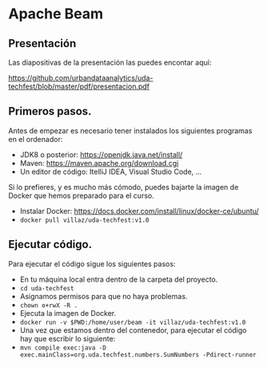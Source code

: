 # Apache Beam

## Presentación

Las diapositivas de la presentación las puedes encontar aquí:

https://github.com/urbandataanalytics/uda-techfest/blob/master/pdf/presentacion.pdf


## Primeros pasos.

Antes de empezar es necesario tener instalados los siguientes programas en el ordenador:

* JDK8 o posterior: https://openjdk.java.net/install/
* Maven: https://maven.apache.org/download.cgi
* Un editor de código: ItelliJ IDEA, Visual Studio Code, ...

Si lo prefieres, y es mucho más cómodo, puedes bajarte la imagen de Docker que hemos
preparado para el curso.
* Instalar Docker: https://docs.docker.com/install/linux/docker-ce/ubuntu/
* `docker pull villaz/uda-techfest:v1.0`

## Ejecutar código.

Para ejecutar el código sigue los siguientes pasos:
* En tu máquina local entra dentro de la carpeta del proyecto.
* `cd uda-techfest`
* Asignamos permisos para que no haya problemas.
* `chown o+rwX -R .`
* Ejecuta la imagen de Docker.
* `docker run -v $PWD:/home/user/beam -it villaz/uda-techfest:v1.0`
* Una vez que estamos dentro del contenedor, para ejecutar el código hay que escribir lo siguiente:
* `mvn compile exec:java -D exec.mainClass=org.uda.techfest.numbers.SumNumbers -Pdirect-runner`

